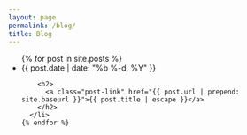 ```yaml
---
layout: page
permalink: /blog/
title: Blog
---
```


  <ul class="post-list">
    {% for post in site.posts %}
      <li {% if post.draft == true %}class="draft-post"{% endif %}>
        <span class="post-meta">{{ post.date | date: "%b %-d, %Y" }}</span>

        <h2>
          <a class="post-link" href="{{ post.url | prepend: site.baseurl }}">{{ post.title | escape }}</a>
        </h2>
      </li>
    {% endfor %}
  </ul>